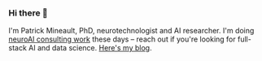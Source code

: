 ### Hi there 👋

I'm Patrick Mineault, PhD, neurotechnologist and AI researcher. I'm doing [neuroAI consulting work](https://xcorr.dev/) these days – reach out if you're looking for full-stack AI and data science. [Here's my blog](https://xcorr.net/).

